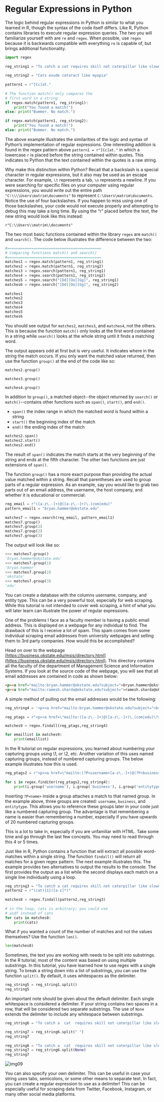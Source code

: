 # Regular Expressions in Python
The logic behind regular expressions in Python is similar to what you learned in R, though the syntax of the code itself differs. Like R, Python contains libraries to execute regular expression queries. The two you will familiarize yourself with are `re` and `regex`. When possible, use `regex` because it is backwards compatible with everything `re` is capable of, but brings additional functionality.

```Python
import regex 
 
reg_string1 = "To catch a cat requires skill not caterpillar like slowness or cataract like myopia" 
 
reg_string2 = "Cats exude cataract like myopia" 
 
pattern1 = r"[Cc]at." 
 
# The function match() only compares the  
# first word in a string 
if regex.match(pattern1, reg_string1): 
    print("You found a match!") 
else: print("Bummer. No match.") 
 
if regex.match(pattern1, reg_string2): 
    print("You found a match!") 
else: print("Bummer. No match.")
```

The above example illustrates the similarities of the logic and syntax of Python’s implementation of regular expressions. One interesting addition is found in the regex pattern above `pattern1 = r"[Cc]at."` in which a lowercase `r` is placed before the string contained within quotes. This indicates to Python that the text contained within the quotes is a raw string.

Why make this distinction within Python? Recall that a backslash is a special character in regular expressions, but it also may be used as an escape character. For example, `\t` represents a tab, `\n` represents a newline. If you were searching for specific files on your computer using regular expressions, you would write out the entire path `"C:\\\\Users\matrim\documents"` to represent `C:\Users\matrim\documents`. Notice the use of four backslashes. If you happen to miss using one of those backslashes, your code would not execute properly and attempting to debug this may take a long time. By using the “r” placed before the text, the new string would look like this instead: 

```
r"C:\\Users\\matrim\\documents" 
```

The two most basic functions contained within the library `regex` are `match()` and `search()`. The code below illustrates the difference between the two:

```Python 
#=========================================== 
# Comparing functions match() and search() 
#=========================================== 
matches1 = regex.match(pattern1, reg_string1)
matches2 = regex.match(pattern1, reg_string2)
matches3 = regex.search(pattern1, reg_string1)
matches4 = regex.search(pattern1, reg_string2)
matches5 = regex.search("[Dd][Oo][Gg]", reg_string1)
matches6 = regex.search("[Dd][Oo][Gg]", reg_string2)
 
matches1
matches2
matches3
matches4
matches5
matches6
```

You should see output for `matches2`, `matches3`, and `matches4`, not the others. This is because the function `match()` only looks at the first word contained in a string while `search()` looks at the whole string until it finds a matching word.

The output appears odd at first but is very useful. It indicates where in the string the match occurs. If you only want the matched value returned, then use the function `group()` at the end of the code like so:

```Python
matches2.group()

matches3.group()

matches4.group()
```

In addition to `group()`, a matched object--the object returned by `search()` or `match()`--contains other functions such as `span()`, `start()`, and `end()`.
* `span()` the index range in which the matched word is found within a string
* `start()` the beginning index of the match
* `end()` the ending index of the match

```Python
matches2.span()
matches2.start()
matches2.end()
```

The result of `span()` indicates the match starts at the very beginning of the string and ends at the fifth character. The other two functions are just extensions of `span()`.

The function `group()` has a more exact purpose than providing the actual value matched within a string. Recall that parentheses are used to group parts of a regular expression. As an example, say you would like to grab two parts out of an email address, the username, the host company, and whether it is educational or commercial. 

```Python
reg_email = r"([a-z\.-]+)@([a-z\.-]+)\.(com|edu)" 
pattern_email1 = "bryan.hammer@okstate.edu" 
 
matches7 = regex.search(reg_email, pattern_email1) 
matches7.group() 
matches7.group(1) 
matches7.group(2) 
matches7.group(3) 
```

The output will look like so: 
 
```Python
>>> matches7.group() 
'bryan.hammer@okstate.edu' 
>>> matches7.group(1) 
'bryan.hammer' 
>>> matches7.group(2) 
'okstate' 
>>> matches7.group(3) 
'edu'
```
 
You can create a database with the columns username, company, and entity type. This can be a very powerful tool, especially for web scraping. While this tutorial is not intended to cover web scraping, a hint of what you will later learn can illustrate the power of regular expressions.

One of the problems I face as a faculty member is having a public email address. This is displayed on a webpage for any individual to find. The drawback of this is I receive a lot of spam. This spam comes from some individual scraping email addresses from university webpages and selling them to 3rd party companies. How would this be accomplished? 

Head on over to the webpage [https://business.okstate.edu/msis/directory.html](https://business.okstate.edu/msis/directory.html). This directory contains all the faculty of the department of Management Science and Information Systems. If you look at the source code of the webpage, you will see that all email addresses are contained in code as shown below: 

```HTML
<p><a href="mailto:bryan.hammer@okstate.edu?subject=">bryan.hammer@okstate.edu</a></p> 
<p><a href="mailto:ramesh.sharda@okstate.edu?subject=">ramesh.sharda@okstate.edu</a></p>
```

A simple method of pulling out the email addresses would be the following: 

```Python 
reg_string4 = '<p><a href="mailto:bryan.hammer@okstate.edu?subject=">bryan.hammer@okstate.edu</a></p><p><a href="mailto:ramesh.sharda@okstate.edu?subject=">ramesh.sharda@okstate.edu</a></p>'
 
reg_ptags = r"<p><a href=\"mailto:([a-z\.-]+)@([a-z\.-]+)\.(com|edu)\?subject=\">([a-z\.-]+)@([a-z\.-]+)\.(com|edu)</a></p>" 

matches9 = regex.findall(reg_ptags,reg_string4) 

for emaillist in matches9: 
    print(emaillist) 
```

In the R tutorial on regular expressions, you learned about numbering your capturing groups using \1, or \2, etc. Another variation of this uses named capturing groups, instead of numbered capturing groups. The below example illustrates how this is used.

```Python
reg_ptags2 = r"<p><a href=\"mailto:(?P<username>[a-z\.-]+)@(?P<business>[a-z\.-]+)\.(?P<entitytype>com|edu)\?subject=\">([a-z\.-]+)@([a-z\.-]+)\.(com|edu)</a></p>" 
 
for i in regex.finditer(reg_ptags2,reg_string4): 
    print(i.group('username'), i.group('business'), i.group('entitytype'))
```

Inserting `?P<name>` inside a group attaches a match to that named group. In the example above, three groups are created: `username`, `business`, and `entitytype`. This allows you to reference these groups later in your code just like a numbered capturing group. The advantage is that remembering a name is easier than remembering a number, especially if you have upwards of 20 numbered capturing groups. 

This is a lot to take in, especially if you are unfamiliar with HTML. Take some time and go through the last few concepts. You may need to read through this 4 or 5 times.

Just like in R, Python contains a function that will extract all possible word-matches within a single string. The function `findall()` will return all matches for a given regex pattern. The next example illustrates this. The example provides two alternatives to output the results to the console. The first provides the output as a list while the second displays each match on a single line individually using a loop. 

```Python
reg_string3 = "To catch a cat requires skill not caterpillar like slowness or cataract like myopia" 
pattern2 = r"(cat){1}([a-z]*)" 
 
matches8 = regex.findall(pattern2,reg_string3) 
 
# in the loop, cats is arbitrary; you could use 
# asdf instead of cats 
for cats in matches8:  
    print(cats)
```

What if you wanted a count of the number of matches and not the values themselves? Use the function `len()`.

```Python
len(matches8)
```

Sometimes, the text you are working with needs to be split into substrings. In the R tutorial, most of the content was based on using multiple substrings. In this tutorial, you have learned how to use regex with a single string. To break a string down into a list of substrings, you can use the function `split()`. By default, it uses whitespaces as the delimiter.

```Python
reg_string5 = reg_string1.split()
reg_string5
```

An important note should be given about the default delimiter. Each single whitespace is considered a delimiter. If your string contains two spaces in a row, that will be considered two separate substrings. The use of `None` extends the delimiter to include any whitespace between substrings. 

```Python
reg_string6 = "To catch a  cat  requires skill not caterpillar like slowness or cataract like myopia" 

reg_string7 = reg_string6.split(" ")
reg_string7
 
reg_string6 = "To catch a  cat  requires skill not caterpillar like slowness or cataract like myopia"
reg_string7 = reg_string6.split(None)
reg_string7
```

![img09](../assets/img09.png)

You can also specify your own delimiter. This can be useful in case your string uses tabs, semicolons, or some other means to separate text. In fact, you can create a regular expression to use as a delimiter! This can be especially useful for scraping data from Twitter, Facebook, Instagram, or many other social media platforms.
